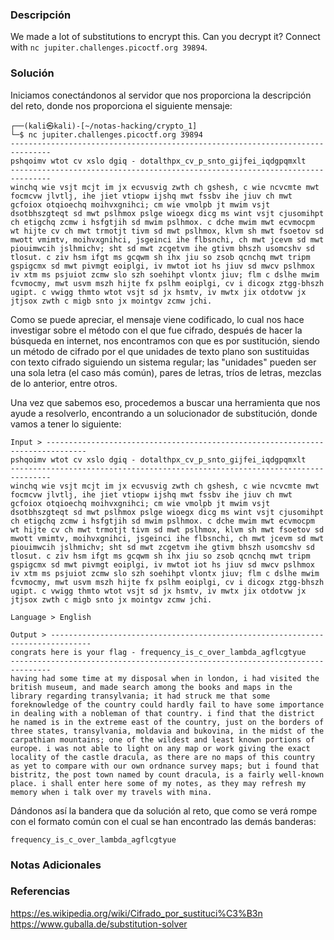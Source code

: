 ### Descripción
We made a lot of substitutions to encrypt this. Can you decrypt it? Connect with `nc jupiter.challenges.picoctf.org 39894`.
### Solución
Iniciamos conectándonos al servidor que nos proporciona la descripción del reto, donde nos proporciona el siguiente mensaje:

```shell
┌──(kali㉿kali)-[~/notas-hacking/crypto_1]
└─$ nc jupiter.challenges.picoctf.org 39894
-------------------------------------------------------------------------------
pshqoimv wtot cv xslo dgiq - dotalthpx_cv_p_snto_gijfei_iqdgpqmxlt
-------------------------------------------------------------------------------
winchq wie vsjt mcjt im jx ecvusvig zwth ch gshesh, c wie ncvcmte mwt focmcvw jlvtlj, ihe jiet vtiopw ijshq mwt fssbv ihe jiuv ch mwt gcfoiox otqioechq moihvxgnihci; cm wie vmolpb jt mwim vsjt dsotbhszgteqt sd mwt pslhmox pslge wioegx dicg ms wint vsjt cjusomihpt ch etigchq zcmw i hsfgtjih sd mwim pslhmox. c dche mwim mwt ecvmocpm wt hijte cv ch mwt trmotjt tivm sd mwt pslhmox, klvm sh mwt fsoetov sd mwott vmimtv, moihvxgnihci, jsgeinci ihe flbsnchi, ch mwt jcevm sd mwt piouimwcih jslhmichv; sht sd mwt zcgetvm ihe gtivm bhszh usomcshv sd tlosut. c ziv hsm ifgt ms gcqwm sh ihx jiu so zsob qcnchq mwt tripm gspigcmx sd mwt pivmgt eoiplgi, iv mwtot iot hs jiuv sd mwcv pslhmox iv xtm ms psjuiot zcmw slo szh soehihpt vlontx jiuv; flm c dslhe mwim fcvmocmy, mwt usvm mszh hijte fx pslhm eoiplgi, cv i dicogx ztgg-bhszh ugipt. c vwigg thmto wtot vsjt sd jx hsmtv, iv mwtx jix otdotvw jx jtjsox zwth c migb snto jx mointgv zcmw jchi.
```

Como se puede apreciar, el mensaje viene codificado, lo cual nos hace investigar sobre el método con el que fue cifrado, después de hacer la búsqueda en internet, nos encontramos con que es por sustitución, siendo un método de cifrado por el que unidades de texto plano son sustituidas con texto cifrado siguiendo un sistema regular; las "unidades" pueden ser una sola letra (el caso más común), pares de letras, tríos de letras, mezclas de lo anterior, entre otros. 

Una vez que sabemos eso, procedemos a buscar una herramienta que nos ayude a resolverlo, encontrando a un solucionador de substitución, donde vamos a tener lo siguiente:

```
Input > -------------------------------------------------------------------------------
pshqoimv wtot cv xslo dgiq - dotalthpx_cv_p_snto_gijfei_iqdgpqmxlt
-------------------------------------------------------------------------------
winchq wie vsjt mcjt im jx ecvusvig zwth ch gshesh, c wie ncvcmte mwt focmcvw jlvtlj, ihe jiet vtiopw ijshq mwt fssbv ihe jiuv ch mwt gcfoiox otqioechq moihvxgnihci; cm wie vmolpb jt mwim vsjt dsotbhszgteqt sd mwt pslhmox pslge wioegx dicg ms wint vsjt cjusomihpt ch etigchq zcmw i hsfgtjih sd mwim pslhmox. c dche mwim mwt ecvmocpm wt hijte cv ch mwt trmotjt tivm sd mwt pslhmox, klvm sh mwt fsoetov sd mwott vmimtv, moihvxgnihci, jsgeinci ihe flbsnchi, ch mwt jcevm sd mwt piouimwcih jslhmichv; sht sd mwt zcgetvm ihe gtivm bhszh usomcshv sd tlosut. c ziv hsm ifgt ms gcqwm sh ihx jiu so zsob qcnchq mwt tripm gspigcmx sd mwt pivmgt eoiplgi, iv mwtot iot hs jiuv sd mwcv pslhmox iv xtm ms psjuiot zcmw slo szh soehihpt vlontx jiuv; flm c dslhe mwim fcvmocmy, mwt usvm mszh hijte fx pslhm eoiplgi, cv i dicogx ztgg-bhszh ugipt. c vwigg thmto wtot vsjt sd jx hsmtv, iv mwtx jix otdotvw jx jtjsox zwth c migb snto jx mointgv zcmw jchi.

Language > English

Output > -------------------------------------------------------------------------------
congrats here is your flag - frequency_is_c_over_lambda_agflcgtyue
-------------------------------------------------------------------------------
having had some time at my disposal when in london, i had visited the british museum, and made search among the books and maps in the library regarding transylvania; it had struck me that some foreknowledge of the country could hardly fail to have some importance in dealing with a nobleman of that country. i find that the district he named is in the extreme east of the country, just on the borders of three states, transylvania, moldavia and bukovina, in the midst of the carpathian mountains; one of the wildest and least known portions of europe. i was not able to light on any map or work giving the exact locality of the castle dracula, as there are no maps of this country as yet to compare with our own ordnance survey maps; but i found that bistritz, the post town named by count dracula, is a fairly well-known place. i shall enter here some of my notes, as they may refresh my memory when i talk over my travels with mina.
```

Dándonos así la bandera que da solución al reto, que como se verá rompe con el formato común con el cual se han encontrado las demás banderas:

```
frequency_is_c_over_lambda_agflcgtyue
```
### Notas Adicionales

### Referencias
https://es.wikipedia.org/wiki/Cifrado_por_sustituci%C3%B3n
https://www.guballa.de/substitution-solver